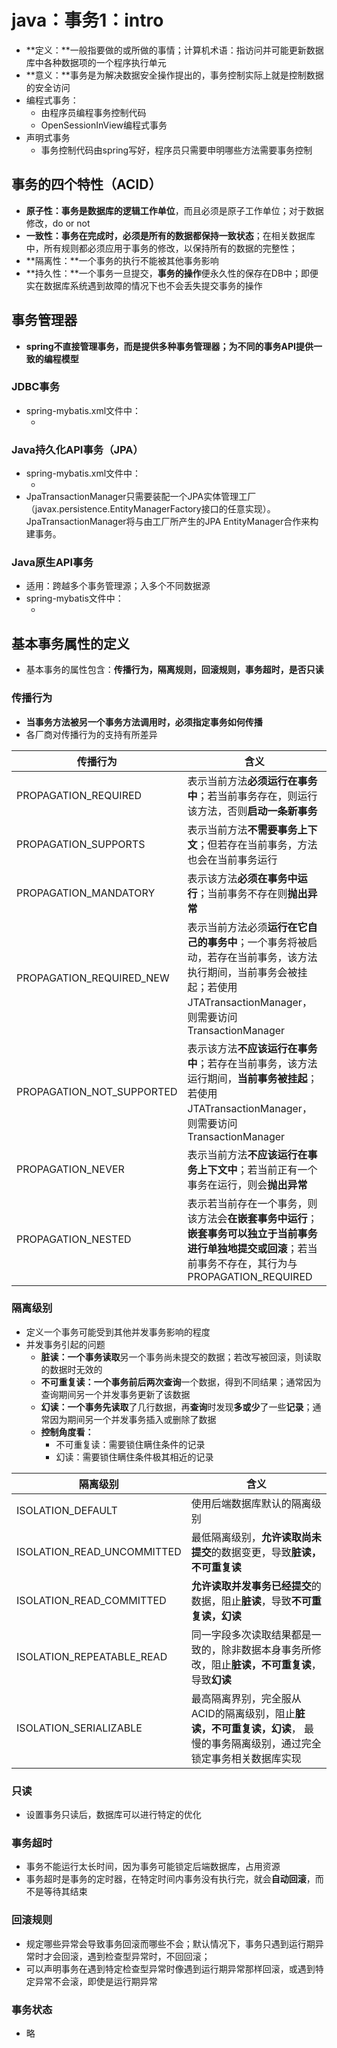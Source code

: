 # java：事务1：intro

* **定义：**一般指要做的或所做的事情；计算机术语：指访问并可能更新数据库中各种数据项的一个程序执行单元
* **意义：**事务是为解决数据安全操作提出的，事务控制实际上就是控制数据的安全访问
* 编程式事务：
  * 由程序员编程事务控制代码
  * OpenSessionInView编程式事务
* 声明式事务
  * 事务控制代码由spring写好，程序员只需要申明哪些方法需要事务控制



## 事务的四个特性（ACID）

* **原子性：**事务是数据库的**逻辑工作单位**，而且必须是原子工作单位；对于数据修改，do or not
* **一致性：**事务在完成时，必须是所有的数据都**保持一致状态**；在相关数据库中，所有规则都必须应用于事务的修改，以保持所有的数据的完整性；
* **隔离性：**一个事务的执行不能被其他事务影响
* **持久性：**一个事务一旦提交，**事务的操作**便永久性的保存在DB中；即便实在数据库系统遇到故障的情况下也不会丢失提交事务的操作



## 事务管理器

* **spring不直接管理事务，而是提供多种事务管理器；为不同的事务API提供一致的编程模型**

### JDBC事务

* spring-mybatis.xml文件中：
  * <bean id="transactionManager" class="org.springframework.jdbc.datasource.DataSourceTransactionManager">
            <property name="dataSource" ref="dataSource" />
        </bean>

### Java持久化API事务（JPA）

* spring-mybatis.xml文件中：
  * <bean id="transactionManager" class="org.springframework.orm.jpa.JpaTransactionManager">
            <property name="sessionFactory" ref="sessionFactory" />
        </bean>
* JpaTransactionManager只需要装配一个JPA实体管理工厂（javax.persistence.EntityManagerFactory接口的任意实现）。JpaTransactionManager将与由工厂所产生的JPA EntityManager合作来构建事务。

### Java原生API事务

* 适用：跨越多个事务管理源；入多个不同数据源
* spring-mybatis文件中：
  * <bean id="transactionManager" class="org.springframework.transaction.jta.JtaTransactionManager">
            <property name="transactionManagerName" value="java:/TransactionManager" />
        </bean>



## 基本事务属性的定义

* 基本事务的属性包含：**传播行为，隔离规则，回滚规则，事务超时，是否只读**

### 传播行为

* **当事务方法被另一个事务方法调用时，必须指定事务如何传播**
* 各厂商对传播行为的支持有所差异

| 传播行为                  | 含义                                                         |
| ------------------------- | ------------------------------------------------------------ |
| PROPAGATION_REQUIRED      | 表示当前方法**必须运行在事务中**；若当前事务存在，则运行该方法，否则**启动一条新事务** |
| PROPAGATION_SUPPORTS      | 表示当前方法**不需要事务上下文**；但若存在当前事务，方法也会在当前事务运行 |
| PROPAGATION_MANDATORY     | 表示该方法**必须在事务中运行**；当前事务不存在则**抛出异常** |
| PROPAGATION_REQUIRED_NEW  | 表示当前方法必须**运行在它自己的事务中**；一个事务将被启动，若存在当前事务，该方法执行期间，当前事务会被挂起；若使用JTATransactionManager，则需要访问TransactionManager |
| PROPAGATION_NOT_SUPPORTED | 表示该方法**不应该运行在事务中**；若存在当前事务，该方法运行期间，**当前事务被挂起**；若使用JTATransactionManager，则需要访问TransactionManager |
| PROPAGATION_NEVER         | 表示当前方法**不应该运行在事务上下文中**；若当前正有一个事务在运行，则会**抛出异常** |
| PROPAGATION_NESTED        | 表示若当前存在一个事务，则该方法会**在嵌套事务中运行**；**嵌套事务可以独立于当前事务进行单独地提交或回滚**；若当前事务不存在，其行为与PROPAGATION_REQUIRED |

### 隔离级别

* 定义一个事务可能受到其他并发事务影响的程度
* 并发事务引起的问题
  * **脏读：**一个事务**读取**另一个事务尚未提交的数据；若改写被回滚，则读取的数据时无效的
  * **不可重复读：**一个事务前后两次**查询**一个数据，得到不同结果；通常因为查询期间另一个并发事务更新了该数据
  * **幻读：**一个事务先**读取**了几行数据，再**查询**时发现**多或少**了一些**记录**；通常因为期间另一个并发事务插入或删除了数据
  * **控制角度看：**
    * 不可重复读：需要锁住瞒住条件的记录
    * 幻读：需要锁住瞒住条件极其相近的记录

| 隔离级别                   | 含义                                                         |
| -------------------------- | ------------------------------------------------------------ |
| ISOLATION_DEFAULT          | 使用后端数据库默认的隔离级别                                 |
| ISOLATION_READ_UNCOMMITTED | 最低隔离级别，**允许读取尚未提交**的数据变更，导致**脏读，不可重复读** |
| ISOLATION_READ_COMMITTED   | **允许读取并发事务已经提交**的数据，阻止**脏读**，导致**不可重复读，幻读** |
| ISOLATION_REPEATABLE_READ  | 同一字段多次读取结果都是一致的，除非数据本身事务所修改，阻止**脏读，不可重复读**，导致**幻读** |
| ISOLATION_SERIALIZABLE     | 最高隔离界别，完全服从ACID的隔离级别，阻止**脏读，不可重复读，幻读**， 最慢的事务隔离级别，通过完全锁定事务相关数据库实现 |

### 只读

* 设置事务只读后，数据库可以进行特定的优化

### 事务超时

* 事务不能运行太长时间，因为事务可能锁定后端数据库，占用资源
* 事务超时是事务的定时器，在特定时间内事务没有执行完，就会**自动回滚**，而不是等待其结束

### 回滚规则

* 规定哪些异常会导致事务回滚而哪些不会；默认情况下，事务只遇到运行期异常时才会回滚，遇到检查型异常时，不回回滚；
* 可以声明事务在遇到特定检查型异常时像遇到运行期异常那样回滚，或遇到特定异常不会滚，即使是运行期异常

### 事务状态

* 略